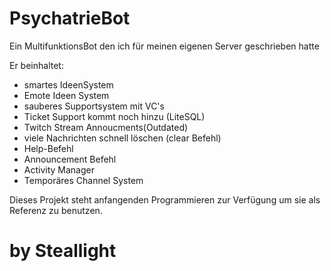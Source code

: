 # PsychatrieBot
Ein MultifunktionsBot den ich für meinen eigenen Server geschrieben hatte

Er beinhaltet:
  - smartes IdeenSystem
  - Emote Ideen System
  - sauberes Supportsystem mit VC's
  - Ticket Support kommt noch hinzu (LiteSQL)
  - Twitch Stream Annoucments(Outdated)
  - viele Nachrichten schnell löschen (clear Befehl)
  - Help-Befehl
  - Announcement Befehl
  - Activity Manager
  - Temporäres Channel System


Dieses Projekt steht anfangenden Programmieren zur Verfügung um sie als Referenz zu benutzen.
# by Steallight
